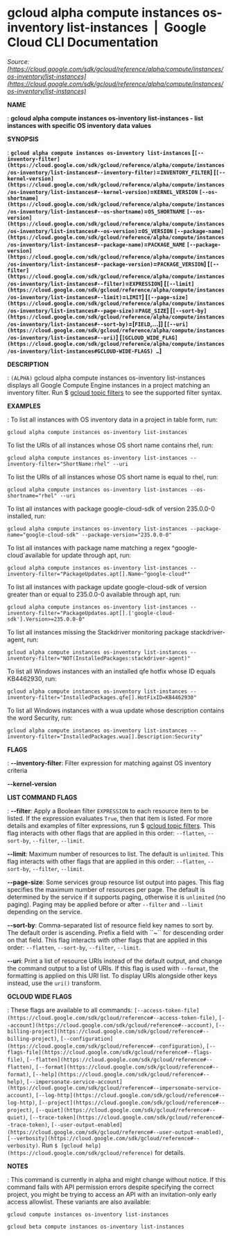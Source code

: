 # gcloud alpha compute instances os-inventory list-instances  |  Google Cloud CLI Documentation

*Source: [https://cloud.google.com/sdk/gcloud/reference/alpha/compute/instances/os-inventory/list-instances](https://cloud.google.com/sdk/gcloud/reference/alpha/compute/instances/os-inventory/list-instances)*

**NAME**

: **gcloud alpha compute instances os-inventory list-instances - list instances with specific OS inventory data values**

**SYNOPSIS**

: **`gcloud alpha compute instances os-inventory list-instances` [`[--inventory-filter](https://cloud.google.com/sdk/gcloud/reference/alpha/compute/instances/os-inventory/list-instances#--inventory-filter)`=`INVENTORY_FILTER`] [`[--kernel-version](https://cloud.google.com/sdk/gcloud/reference/alpha/compute/instances/os-inventory/list-instances#--kernel-version)`=`KERNEL_VERSION` `[--os-shortname](https://cloud.google.com/sdk/gcloud/reference/alpha/compute/instances/os-inventory/list-instances#--os-shortname)`=`OS_SHORTNAME` `[--os-version](https://cloud.google.com/sdk/gcloud/reference/alpha/compute/instances/os-inventory/list-instances#--os-version)`=`OS_VERSION` `[--package-name](https://cloud.google.com/sdk/gcloud/reference/alpha/compute/instances/os-inventory/list-instances#--package-name)`=`PACKAGE_NAME` `[--package-version](https://cloud.google.com/sdk/gcloud/reference/alpha/compute/instances/os-inventory/list-instances#--package-version)`=`PACKAGE_VERSION`] [`[--filter](https://cloud.google.com/sdk/gcloud/reference/alpha/compute/instances/os-inventory/list-instances#--filter)`=`EXPRESSION`] [`[--limit](https://cloud.google.com/sdk/gcloud/reference/alpha/compute/instances/os-inventory/list-instances#--limit)`=`LIMIT`] [`[--page-size](https://cloud.google.com/sdk/gcloud/reference/alpha/compute/instances/os-inventory/list-instances#--page-size)`=`PAGE_SIZE`] [`[--sort-by](https://cloud.google.com/sdk/gcloud/reference/alpha/compute/instances/os-inventory/list-instances#--sort-by)`=[`FIELD`,…]] [`[--uri](https://cloud.google.com/sdk/gcloud/reference/alpha/compute/instances/os-inventory/list-instances#--uri)`] [`[GCLOUD_WIDE_FLAG](https://cloud.google.com/sdk/gcloud/reference/alpha/compute/instances/os-inventory/list-instances#GCLOUD-WIDE-FLAGS) …`]**

**DESCRIPTION**

: `(ALPHA)` gcloud alpha compute instances os-inventory list-instances
displays all Google Compute Engine instances in a project matching an inventory
filter. Run $ [gcloud topic
filters](https://cloud.google.com/sdk/gcloud/reference/topic/filters) to see the supported filter syntax.

**EXAMPLES**

: To list all instances with OS inventory data in a project in table form, run:

```
gcloud alpha compute instances os-inventory list-instances
```

To list the URIs of all instances whose OS short name contains rhel, run:

```
gcloud alpha compute instances os-inventory list-instances --inventory-filter="ShortName:rhel" --uri
```

To list the URIs of all instances whose OS short name is equal to rhel, run:

```
gcloud alpha compute instances os-inventory list-instances --os-shortname="rhel" --uri
```

To list all instances with package google-cloud-sdk of version 235.0.0-0
installed, run:

```
gcloud alpha compute instances os-inventory list-instances --package-name="google-cloud-sdk" --package-version="235.0.0-0"
```

To list all instances with package name matching a regex ^google-cloud`available for update through apt, run:

```
gcloud alpha compute instances os-inventory list-instances --inventory-filter="PackageUpdates.apt[].Name~^google-cloud*"
```

To list all instances with package update google-cloud-sdk of version greater
than or equal to 235.0.0-0 available through apt, run:

```
gcloud alpha compute instances os-inventory list-instances --inventory-filter="PackageUpdates.apt[].['google-cloud-sdk'].Version>=235.0.0-0"
```

To list all instances missing the Stackdriver monitoring package
stackdriver-agent, run:

```
gcloud alpha compute instances os-inventory list-instances --inventory-filter="NOT(InstalledPackages:stackdriver-agent)"
```

To list all Windows instances with an installed qfe hotfix whose ID equals
KB4462930, run:

```
gcloud alpha compute instances os-inventory list-instances --inventory-filter="InstalledPackages.qfe[].HotFixID=KB4462930"
```

To list all Windows instances with a wua update whose description contains the
word Security, run:

```
gcloud alpha compute instances os-inventory list-instances --inventory-filter="InstalledPackages.wua[].Description:Security"
````

**FLAGS**

: **--inventory-filter**:
Filter expression for matching against OS inventory criteria

**--kernel-version**

**LIST COMMAND FLAGS**

: **--filter**:
Apply a Boolean filter `EXPRESSION` to each resource item
to be listed. If the expression evaluates `True`, then that item is
listed. For more details and examples of filter expressions, run $ [gcloud topic filters](https://cloud.google.com/sdk/gcloud/reference/topic/filters). This flag
interacts with other flags that are applied in this order:
`--flatten`, `--sort-by`, `--filter`,
`--limit`.

**--limit**:
Maximum number of resources to list. The default is `unlimited`. This
flag interacts with other flags that are applied in this order:
`--flatten`, `--sort-by`, `--filter`,
`--limit`.

**--page-size**:
Some services group resource list output into pages. This flag specifies the
maximum number of resources per page. The default is determined by the service
if it supports paging, otherwise it is `unlimited` (no paging).
Paging may be applied before or after `--filter` and
`--limit` depending on the service.

**--sort-by**:
Comma-separated list of resource field key names to sort by. The default order
is ascending. Prefix a field with ``~´´ for descending order on that
field. This flag interacts with other flags that are applied in this order:
`--flatten`, `--sort-by`, `--filter`,
`--limit`.

**--uri**:
Print a list of resource URIs instead of the default output, and change the
command output to a list of URIs. If this flag is used with
`--format`, the formatting is applied on this URI list. To display
URIs alongside other keys instead, use the `uri()` transform.

**GCLOUD WIDE FLAGS**

: These flags are available to all commands: `[--access-token-file](https://cloud.google.com/sdk/gcloud/reference#--access-token-file)`,
`[--account](https://cloud.google.com/sdk/gcloud/reference#--account)`, `[--billing-project](https://cloud.google.com/sdk/gcloud/reference#--billing-project)`,
`[--configuration](https://cloud.google.com/sdk/gcloud/reference#--configuration)`,
`[--flags-file](https://cloud.google.com/sdk/gcloud/reference#--flags-file)`,
`[--flatten](https://cloud.google.com/sdk/gcloud/reference#--flatten)`, `[--format](https://cloud.google.com/sdk/gcloud/reference#--format)`, `[--help](https://cloud.google.com/sdk/gcloud/reference#--help)`, `[--impersonate-service-account](https://cloud.google.com/sdk/gcloud/reference#--impersonate-service-account)`,
`[--log-http](https://cloud.google.com/sdk/gcloud/reference#--log-http)`,
`[--project](https://cloud.google.com/sdk/gcloud/reference#--project)`, `[--quiet](https://cloud.google.com/sdk/gcloud/reference#--quiet)`, `[--trace-token](https://cloud.google.com/sdk/gcloud/reference#--trace-token)`, `[--user-output-enabled](https://cloud.google.com/sdk/gcloud/reference#--user-output-enabled)`,
`[--verbosity](https://cloud.google.com/sdk/gcloud/reference#--verbosity)`.
Run `$ [gcloud help](https://cloud.google.com/sdk/gcloud/reference)` for details.

**NOTES**

: This command is currently in alpha and might change without notice. If this
command fails with API permission errors despite specifying the correct project,
you might be trying to access an API with an invitation-only early access
allowlist. These variants are also available:

```
gcloud compute instances os-inventory list-instances
```

```
gcloud beta compute instances os-inventory list-instances
```